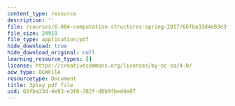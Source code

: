 ```yaml
---
content_type: resource
description: ''
file: /courses/6-004-computation-structures-spring-2017/66fba33d4e83e3f8382fd8b9fbed4e07_ISaYWm8T8n4.pdf
file_size: 24910
file_type: application/pdf
hide_download: true
hide_download_original: null
learning_resource_types: []
license: https://creativecommons.org/licenses/by-nc-sa/4.0/
ocw_type: OCWFile
resourcetype: Document
title: 3play pdf file
uid: 66fba33d-4e83-e3f8-382f-d8b9fbed4e07
---
```

